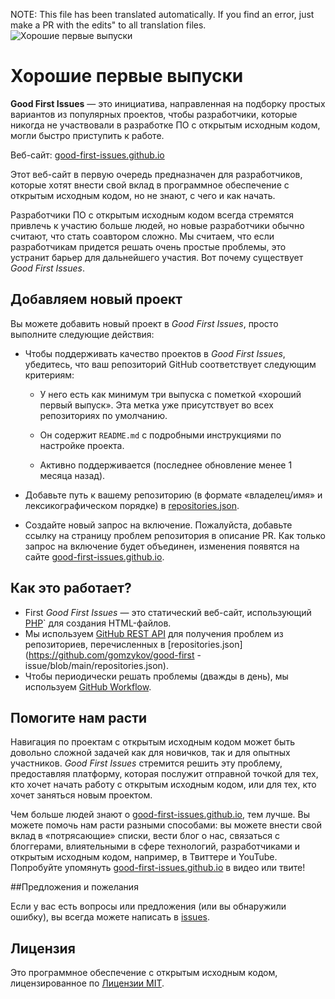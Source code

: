 NOTE: This file has been translated automatically. If you find an error, just make a PR with the edits" to all translation files.
![Хорошие первые выпуски](../assets/github/social-preview.png)

# Хорошие первые выпуски

**Good First Issues** — это инициатива, направленная на подборку простых вариантов из популярных проектов, чтобы разработчики, которые никогда не участвовали в разработке ПО с открытым исходным кодом, могли быстро приступить к работе.

Веб-сайт: [good-first-issues.github.io](https://good-first-issues.github.io)

Этот веб-сайт в первую очередь предназначен для разработчиков, которые хотят внести свой вклад в программное обеспечение с открытым исходным кодом, но не знают, с чего и как начать.

Разработчики ПО с открытым исходным кодом всегда стремятся привлечь к участию больше людей, но новые разработчики обычно считают, что стать соавтором сложно. Мы считаем, что если разработчикам придется решать очень простые проблемы, это устранит барьер для дальнейшего участия. Вот почему существует *Good First Issues*.

## Добавляем новый проект

Вы можете добавить новый проект в *Good First Issues*, просто выполните следующие действия:

- Чтобы поддерживать качество проектов в *Good First Issues*, убедитесь, что ваш репозиторий GitHub соответствует следующим критериям:

     - У него есть как минимум три выпуска с пометкой «хороший первый выпуск». Эта метка уже присутствует во всех репозиториях по умолчанию.

     - Он содержит `README.md` с подробными инструкциями по настройке проекта.

     - Активно поддерживается (последнее обновление менее 1 месяца назад).

- Добавьте путь к вашему репозиторию (в формате «владелец/имя» и лексикографическом порядке) в [repositories.json](https://github.com/gomzykov/good-first-issue/blob/main/repositories.json).

- Создайте новый запрос на включение. Пожалуйста, добавьте ссылку на страницу проблем репозитория в описание PR. Как только запрос на включение будет объединен, изменения появятся на сайте [good-first-issues.github.io](https://good-first-issues.github.io).

## Как это работает?

- First *Good First Issues* — это статический веб-сайт, использующий [PHP](https://www.php.net)` для создания HTML-файлов.
- Мы используем [GitHub REST API](https://docs.github.com/en/rest) для получения проблем из репозиториев, перечисленных в [repositories.json](https://github.com/gomzykov/good-first -issue/blob/main/repositories.json).
- Чтобы периодически решать проблемы (дважды в день), мы используем [GitHub Workflow](https://docs.github.com/en/actions/using-workflows).

## Помогите нам расти

Навигация по проектам с открытым исходным кодом может быть довольно сложной задачей как для новичков, так и для опытных участников. *Good First Issues* стремится решить эту проблему, предоставляя платформу, которая послужит отправной точкой для тех, кто хочет начать работу с открытым исходным кодом, или для тех, кто хочет заняться новым проектом.

Чем больше людей знают о [good-first-issues.github.io](https://good-first-issues.github.io), тем лучше. Вы можете помочь нам расти разными способами: вы можете внести свой вклад в «потрясающие» списки, вести блог о нас, связаться с блоггерами, влиятельными в сфере технологий, разработчиками и открытым исходным кодом, например, в Твиттере и YouTube. Попробуйте упомянуть [good-first-issues.github.io](https://good-first-issues.github.io) в видео или твите!

##Предложения и пожелания

Если у вас есть вопросы или предложения (или вы обнаружили ошибку), вы всегда можете написать в [issues](https://github.com/good-first-issues/good-first-issues.github.io/issues).

## Лицензия

Это программное обеспечение с открытым исходным кодом, лицензированное по [Лицензии MIT](https://github.com/good-first-issues/good-first-issues.github.io/blob/main/LICENSE).
